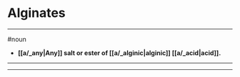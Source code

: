 # Alginates
---
#noun
- **[[a/_any|Any]] salt or ester of [[a/_alginic|alginic]] [[a/_acid|acid]].**
---
---
